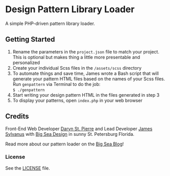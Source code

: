 # Design Pattern Library Loader
A simple PHP-driven pattern library loader.

## Getting Started
1. Rename the parameters in the `project.json` file to match your project. This is optional but makes thing a little more presentable and personalized
2. Create your individual Scss files in the `/assets/scss` directory
3. To automate things and save time, James wrote a Bash script that will generate your pattern HTML files based on the names of your Scss files. Run `genpattern` via Terminal to do the job:<br/>
`$ ./genpattern`
4. Start writing your design pattern HTML in the files generated in step 3
3. To display your patterns, open `index.php` in your web browser

## Credits
Front-End Web Developer [Daryn St. Pierre](http://bigseadesign.com/team/daryn-st-pierre) and Lead Developer [James Sylvanus](http://bigseadesign.com/team/james-sylvanus) with [Big Sea Design](http://bigseadesign.com) in sunny St. Petersburg Florida.

Read more about our pattern loader on the [Big Sea Blog](http://bigseadesign.com/web-design/following-patterns)!

### License
See the [LICENSE](LICENSE) file.
